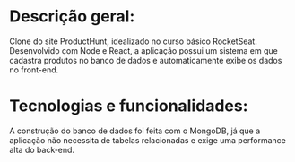 # Descrição geral:
Clone do site ProductHunt, idealizado no curso básico RocketSeat. Desenvolvido com Node e React, a aplicação possui um sistema em que cadastra produtos no banco de dados e automaticamente exibe os dados no front-end.
# Tecnologias e funcionalidades:
A construção do banco de dados foi feita com o MongoDB, já que a aplicação não necessita de tabelas relacionadas e exige uma performance alta do back-end.


